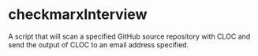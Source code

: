 # checkmarxInterview
A script that will 
  scan a specified GitHub source repository with CLOC and
  send the output of CLOC to an email address specified.
